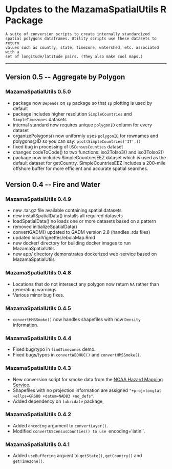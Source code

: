 # Updates to the MazamaSpatialUtils R Package

```
A suite of conversion scripts to create internally standardized
spatial polygons dataframes. Utility scripts use these datasets to return
values such as country, state, timezone, watershed, etc. associated with a
set of longitude/latitude pairs. (They also make cool maps.)
```

----

## Version 0.5 -- Aggregate by Polygon

### MazamaSpatialUtils 0.5.0

 * package now `Depends` on `sp` package so that `sp` plotting is used by default
 * package includes higher resolution `SimpleCountries` and `SimpleTimezones` datasets
 * internal standard now requires unique `polygonID` column for every dataset
 * organizePolygons() now uniformly uses `polygonID` for rownames and polygons@ID so you can say:
 `plot(SimpleCountries['IT',])`
 * fixed bug in processing of `USCensusCounties` dataset
 * changed codeToCode() to two functions: iso2ToIso3() and iso3ToIso2()
 * package now includes SimpleCountriesEEZ dataset which is used as the default dataset for getCountry.
 SimpleCountriesEEZ includes a 200-mile offshore buffer for more efficient and accurate spatial searches.

## Version 0.4 -- Fire and Water

### MazamaSpatialUtils 0.4.9

 * new .tar.gz file available containing spatial datasets
 * new installSpatialData() installs all required datasets
 * loadSpatialData() no loads one or more datasets based on a pattern
 * removed initializeSpatialData()
 * convertGADM() updated to GADM version 2.8 (handles .rds files)
 * updated localVignettes/ebolaMap.Rmd
 * new docker/ directory for building docker images to run MazamaSpatialUtils
 * new app/ directory demonstrates dockerized web-service based on MazamaSpatialUtils

### MazamaSpatialUtils 0.4.8

 * Locations that do not intersect any polygon now return `NA` rather than generating warnings.
 * Various minor bug fixes.

### MazamaSpatialUtils 0.4.5

 * `convertHMSSmoke()` now handles shapefiles with now `Density` information.

### MazamaSpatialUtils 0.4.4

 * Fixed bug/typo in `findTimezones` demo.
 * Fixed bugs/typos in `convertWBDHUC()` and `convertHMSSmoke()`.

### MazamaSpatialUtils 0.4.3

 * New conversion script for smoke data from the [NOAA Hazard Mapping Service](http://www.ospo.noaa.gov/Products/land/hms.html).
 * Shapefiles with no projection information are assigned `"+proj=longlat +ellps=GRS80 +datum=NAD83 +no_defs"`.
 * Added dependency on `lubridate` package,

### MazamaSpatialUtils 0.4.2

 * Added `encoding` argument to `convertLayer()`.
 * Modified `convertUSCensusCounties() to use `encoding='latin'`.

### MazamaSpatialUtils 0.4.1

 * Added `useBuffering` arguent to `getState()`, `getCountry()` and `getTimezone()`.

